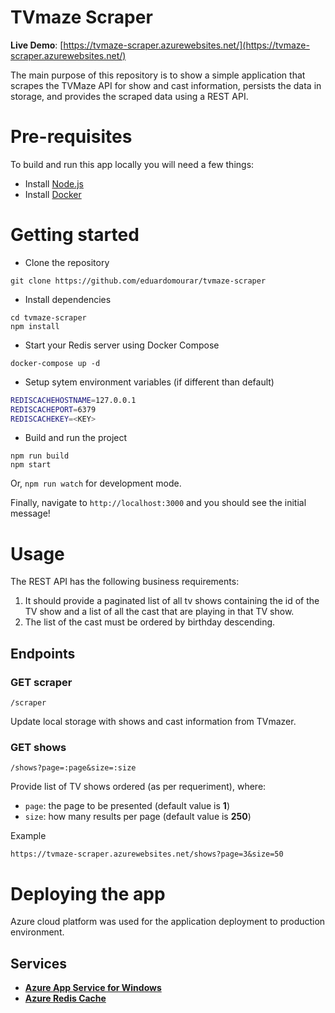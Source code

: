 # TVmaze Scraper

**Live Demo**: [https://tvmaze-scraper.azurewebsites.net/](https://tvmaze-scraper.azurewebsites.net/)

The main purpose of this repository is to show a simple application that scrapes the TVMaze API for show and cast information, persists the data in storage, and provides the scraped data using a REST API.

# Pre-requisites
To build and run this app locally you will need a few things:
- Install [Node.js](https://nodejs.org/en/)
- Install [Docker](https://www.docker.com/community-edition)

# Getting started
- Clone the repository
```
git clone https://github.com/eduardomourar/tvmaze-scraper
```
- Install dependencies
```
cd tvmaze-scraper
npm install
```
- Start your Redis server using Docker Compose
```
docker-compose up -d
```
- Setup sytem environment variables (if different than default)
```bash
REDISCACHEHOSTNAME=127.0.0.1
REDISCACHEPORT=6379
REDISCACHEKEY=<KEY>
```
- Build and run the project
```
npm run build
npm start
```
Or, `npm run watch` for development mode.

Finally, navigate to `http://localhost:3000` and you should see the initial message!

# Usage

The REST API has the following business requirements:
1. It should provide a paginated list of all tv shows containing the id of the TV show and a list of all the cast that are playing in that TV show.
2. The list of the cast must be ordered by birthday descending.

## Endpoints
### GET scraper
```
/scraper
```
Update local storage with shows and cast information from TVmazer.

### GET shows
```
/shows?page=:page&size=:size
```
Provide list of TV shows ordered (as per requeriment), where:
- `page`: the page to be presented (default value is **1**)
- `size`: how many results per page (default value is **250**)

Example

```
https://tvmaze-scraper.azurewebsites.net/shows?page=3&size=50
```

# Deploying the app
Azure cloud platform was used for the application deployment to production environment.

## Services
- [**Azure App Service for Windows**](https://azure.microsoft.com/en-us/services/app-service/)
- [**Azure Redis Cache**](https://azure.microsoft.com/en-gb/services/cache/)
